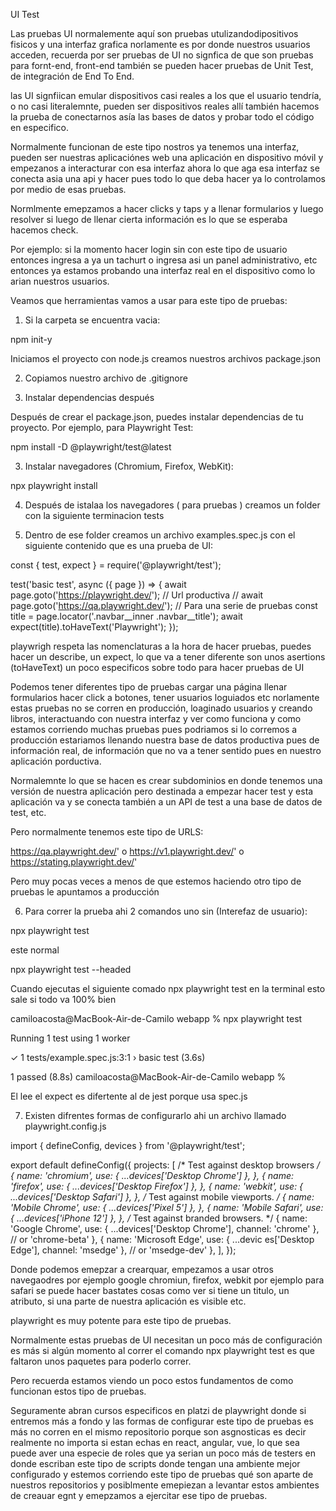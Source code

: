 UI Test

Las pruebas UI normalemente aquí  son pruebas utulizandodipositivos fisicos y una interfaz grafica norlamente es por donde nuestros usuarios acceden, recuerda por ser
pruebas de UI no signfica de que son pruebas para fornt-end, front-end también se pueden hacer pruebas de Unit Test, de integración de End To End.

las UI signfiican emular dispositivos casi reales a los que el usuario tendría, o no casi literalemnte, pueden ser dispositivos reales allí también hacemos la prueba de conectarnos asía las bases de datos y probar todo el código en especifico.

Normalmente funcionan de este tipo nostros ya tenemos una interfaz, pueden ser nuestras aplicaciónes web una aplicación en dispositivo móvil y empezanos a interacturar con esa interfaz ahora lo que aga esa interfaz se conecta asia
una api y hacer pues todo lo que deba hacer ya lo controlamos por medio de 
esas pruebas.

Normlmente emepzamos a hacer clicks y taps y a llenar formularios y luego resolver
si luego de llenar cierta información es lo que se esperaba hacemos check.

Por ejemplo: si la momento hacer login sin con este tipo de usuario entonces ingresa a ya un tachurt o ingresa asi un panel administrativo, etc entonces ya estamos probando una interfaz real en el dispositivo como lo arian nuestros usuarios.

Veamos que herramientas vamos a usar para este tipo de pruebas:

1. Si la carpeta se encuentra vacia:

npm init-y 


Iniciamos el proyecto con node.js creamos nuestros archivos package.json

2. Copiamos nuestro archivo de .gitignore

3. Instalar dependencias después

Después de crear el package.json, puedes instalar dependencias de tu proyecto. Por ejemplo, para Playwright Test:

npm install -D @playwright/test@latest

3. Instalar navegadores (Chromium, Firefox, WebKit):

npx playwright install

4. Después de istalaa los navegadores ( para pruebas ) creamos un folder con  la siguiente terminacion tests

5. Dentro de ese folder creamos un archivo examples.spec.js con el siguiente contenido que es una prueba de UI:

const { test, expect } = require('@playwright/test');

test('basic test', async ({ page }) => {
   await page.goto('https://playwright.dev/');
   // Url productiva
    // await page.goto('https://qa.playwright.dev/');
    // Para una serie de pruebas
   const title = page.locator('.navbar__inner .navbar__title');
   await expect(title).toHaveText('Playwright');
});

playwrigh respeta las nomenclaturas a la hora de hacer pruebas, puedes hacer un describe, un expect, lo que va a tener diferente son unos asertions (toHaveText) un poco especificos sobre todo para hacer pruebas de UI

Podemos tener diferentes tipo de pruebas cargar una página llenar formularios hacer click a botones, tener usuarios loguiados etc norlamente estas pruebas no se corren en producción, loaginado usuarios y creando libros, interactuando con nuestra interfaz y ver como funciona y como estamos corriendo  muchas pruebas  pues podriamos si lo corremos a producción estariamos llenando nuestra base de datos productiva pues de información real, de información que no va a tener sentido pues en nuestro aplicación porductiva.

Normalemnte lo que se hacen es crear subdominios en donde tenemos una versión de nuestra aplicación pero destinada a empezar hacer test y esta aplicación va y se conecta también a un API de test a una base de datos de test, etc.

Pero normalmente tenemos este tipo de URLS: 

https://qa.playwright.dev/' o https://v1.playwright.dev/' o https://stating.playwright.dev/'

Pero muy pocas veces a menos de que estemos haciendo otro tipo de pruebas le apuntamos a producción

6. Para correr la prueba ahi 2 comandos uno sin (Interefaz de usuario):

npx playwright test 

este normal 

npx playwright test --headed

Cuando ejecutas el siguiente comado npx playwright test  en la terminal esto sale si todo va 100% bien

camiloacosta@MacBook-Air-de-Camilo webapp % npx playwright test

Running 1 test using 1 worker

  ✓  1 tests/example.spec.js:3:1 › basic test (3.6s)

  1 passed (8.8s)
camiloacosta@MacBook-Air-de-Camilo webapp % 

El lee el expect es difertente al de jest porque usa spec.js 

7. Existen difrentes formas de configurarlo ahi un archivo llamado playwright.config.js


import { defineConfig, devices } from '@playwright/test';

export default defineConfig({
  projects: [
    /* Test against desktop browsers */
    {
      name: 'chromium',
      use: { ...devices['Desktop Chrome'] },
    },
    {
      name: 'firefox',
      use: { ...devices['Desktop Firefox'] },
    },
    {
      name: 'webkit',
      use: { ...devices['Desktop Safari'] },
    },
    /* Test against mobile viewports. */
    {
      name: 'Mobile Chrome',
      use: { ...devices['Pixel 5'] },
    },
    {
      name: 'Mobile Safari',
      use: { ...devices['iPhone 12'] },
    },
    /* Test against branded browsers. */
    {
      name: 'Google Chrome',
      use: { ...devices['Desktop Chrome'], channel: 'chrome' }, // or 'chrome-beta'
    },
    {
      name: 'Microsoft Edge',
      use: { ...devic   es['Desktop Edge'], channel: 'msedge' }, // or 'msedge-dev'
    },
  ],
});

Donde podemos emepzar a crearquar, empezamos a usar otros navegaodres por ejemplo google chromiun, firefox, webkit por ejemplo para safari se puede hacer bastates cosas como ver si tiene un titulo, un atributo, si una parte de nuestra aplicación es visible etc.

playwright es muy potente para este tipo de pruebas.

Normalmente estas pruebas de UI necesitan un poco más de configuración es más si  algún momento al correr el comando  npx playwright test es que faltaron unos paquetes para poderlo correr.

Pero recuerda estamos viendo un poco estos fundamentos de como funcionan estos tipo de pruebas.

Seguramente abran cursos especificos en platzi de playwright donde si entremos más a fondo y las formas de configurar este tipo de pruebas es más no corren en el mismo repositorio porque son asgnosticas es decir realmente no importa si estan echas en react, angular, vue, lo que sea puede aver una especie de roles que ya serian un poco más de testers en donde escriban este tipo de scripts donde tengan una ambiente mejor configurado y estemos corriendo este tipo de pruebas qué son aparte de nuestros repositorios y posiblmente
emepiezan a levantar estos ambientes de creauar egnt y emepzamos a ejercitar ese tipo de pruebas.

